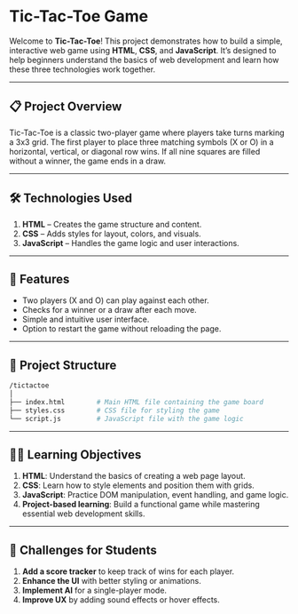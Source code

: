 # Tic-Tac-Toe Game

Welcome to **Tic-Tac-Toe**! This project demonstrates how to build a simple, interactive web game using **HTML**, **CSS**, and **JavaScript**. It’s designed to help beginners understand the basics of web development and learn how these three technologies work together.

---

## 📋 Project Overview

Tic-Tac-Toe is a classic two-player game where players take turns marking a 3x3 grid. The first player to place three matching symbols (X or O) in a horizontal, vertical, or diagonal row wins. If all nine squares are filled without a winner, the game ends in a draw.

---

## 🛠 Technologies Used

1. **HTML** – Creates the game structure and content.
2. **CSS** – Adds styles for layout, colors, and visuals.
3. **JavaScript** – Handles the game logic and user interactions.

---

## 🚀 Features

- Two players (X and O) can play against each other.
- Checks for a winner or a draw after each move.
- Simple and intuitive user interface.
- Option to restart the game without reloading the page.

---

## 📂 Project Structure

```bash
/tictactoe
│
├── index.html        # Main HTML file containing the game board
├── styles.css        # CSS file for styling the game
└── script.js         # JavaScript file with the game logic
```
---


## 🧑‍🏫 Learning Objectives

1. **HTML**: Understand the basics of creating a web page layout.
2. **CSS**: Learn how to style elements and position them with grids.
3. **JavaScript**: Practice DOM manipulation, event handling, and game logic.
4. **Project-based learning**: Build a functional game while mastering essential web development skills.

---

## 🎯 Challenges for Students

1. **Add a score tracker** to keep track of wins for each player.
2. **Enhance the UI** with better styling or animations.
3. **Implement AI** for a single-player mode.
4. **Improve UX** by adding sound effects or hover effects.

